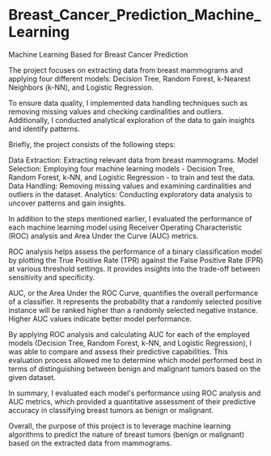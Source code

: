 # Breast_Cancer_Prediction_Machine_Learning
Machine Learning Based for Breast Cancer Prediction

The project focuses on extracting data from breast mammograms and applying four different models: Decision Tree, Random Forest, k-Nearest Neighbors (k-NN), and Logistic Regression.

To ensure data quality, I implemented data handling techniques such as removing missing values and checking cardinalities and outliers. Additionally, I conducted analytical exploration of the data to gain insights and identify patterns.

Briefly, the project consists of the following steps:

Data Extraction: Extracting relevant data from breast mammograms.
Model Selection: Employing four machine learning models - Decision Tree, Random Forest, k-NN, and Logistic Regression - to train and test the data.
Data Handling: Removing missing values and examining cardinalities and outliers in the dataset.
Analytics: Conducting exploratory data analysis to uncover patterns and gain insights.

In addition to the steps mentioned earlier, I evaluated the performance of each machine learning model using Receiver Operating Characteristic (ROC) analysis and Area Under the Curve (AUC) metrics.

ROC analysis helps assess the performance of a binary classification model by plotting the True Positive Rate (TPR) against the False Positive Rate (FPR) at various threshold settings. It provides insights into the trade-off between sensitivity and specificity.

AUC, or the Area Under the ROC Curve, quantifies the overall performance of a classifier. It represents the probability that a randomly selected positive instance will be ranked higher than a randomly selected negative instance. Higher AUC values indicate better model performance.

By applying ROC analysis and calculating AUC for each of the employed models (Decision Tree, Random Forest, k-NN, and Logistic Regression), I was able to compare and assess their predictive capabilities. This evaluation process allowed me to determine which model performed best in terms of distinguishing between benign and malignant tumors based on the given dataset.

In summary, I evaluated each model's performance using ROC analysis and AUC metrics, which provided a quantitative assessment of their predictive accuracy in classifying breast tumors as benign or malignant.

Overall, the purpose of this project is to leverage machine learning algorithms to predict the nature of breast tumors (benign or malignant) based on the extracted data from mammograms.
